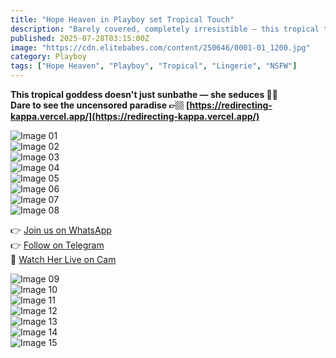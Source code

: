 ```yaml
---
title: "Hope Heaven in Playboy set Tropical Touch"
description: "Barely covered, completely irresistible — this tropical tease is pure temptation."
published: 2025-07-28T03:15:00Z
image: "https://cdn.elitebabes.com/content/250646/0001-01_1200.jpg"
category: Playboy
tags: ["Hope Heaven", "Playboy", "Tropical", "Lingerie", "NSFW"]
---
```


**This tropical goddess doesn't just sunbathe — she seduces 🌴🔥  
Dare to see the uncensored paradise 👉🏼 [https://redirecting-kappa.vercel.app/](https://redirecting-kappa.vercel.app/)**

![Image 01](https://cdn.elitebabes.com/content/250646/0001-01_1200.jpg)  
![Image 02](https://cdn.elitebabes.com/content/250646/0001-02_1200.jpg)  
![Image 03](https://cdn.elitebabes.com/content/250646/0001-03_1200.jpg)  
![Image 04](https://cdn.elitebabes.com/content/250646/0001-04_1200.jpg)  
![Image 05](https://cdn.elitebabes.com/content/250646/0001-05_1200.jpg)  
![Image 06](https://cdn.elitebabes.com/content/250646/0001-06_1200.jpg)  
![Image 07](https://cdn.elitebabes.com/content/250646/0001-07_1200.jpg)  
![Image 08](https://cdn.elitebabes.com/content/250646/0001-08_1800.jpg)

👉 [Join us on WhatsApp](https://whatsapp.com/channel/0029VaMsUAp7tkjI8KcaRn10)  
👉 [Follow on Telegram](https://t.me/Xibabes)  
🔞 [Watch Her Live on Cam](https://redirecting-kappa.vercel.app/)

![Image 09](https://cdn.elitebabes.com/content/250646/0001-09_1200.jpg)  
![Image 10](https://cdn.elitebabes.com/content/250646/0001-10_1200.jpg)  
![Image 11](https://cdn.elitebabes.com/content/250646/0001-11_1800.jpg)  
![Image 12](https://cdn.elitebabes.com/content/250646/0001-12_1800.jpg)  
![Image 13](https://cdn.elitebabes.com/content/250646/0001-13_1200.jpg)  
![Image 14](https://cdn.elitebabes.com/content/250646/0001-14_1200.jpg)  
![Image 15](https://cdn.elitebabes.com/content/250646/0001-15_1800.jpg)
